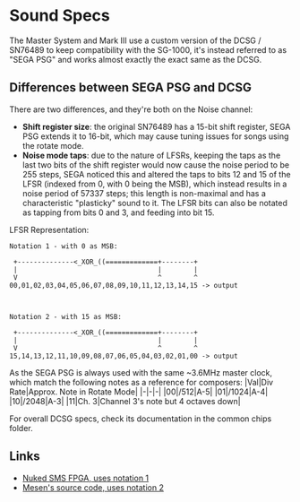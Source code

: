 # Sound Specs
The Master System and Mark III use a custom version of the DCSG / SN76489 to keep compatibility with the SG-1000, it's instead referred to as "SEGA PSG" and works almost exactly the exact same as the DCSG.

## Differences between SEGA PSG and DCSG
There are two differences, and they're both on the Noise channel:
- **Shift register size**: the original SN76489 has a 15-bit shift register, SEGA PSG extends it to 16-bit, which may cause tuning issues for songs using the rotate mode.
- **Noise mode taps**: due to the nature of LFSRs, keeping the taps as the last two bits of the shift register would now cause the noise period to be 255 steps, SEGA noticed this and altered the taps to bits 12 and 15 of the LFSR (indexed from 0, with 0 being the MSB), which instead results in a noise period of 57337 steps; this length is non-maximal and has a characteristic "plasticky" sound to it. The LFSR bits can also be notated as tapping from bits 0 and 3, and feeding into bit 15.

LFSR Representation:
```
Notation 1 - with 0 as MSB:

 +--------------<_XOR_((=============+--------+
 |                                   |        |
 V                                   ^        ^
00,01,02,03,04,05,06,07,08,09,10,11,12,13,14,15 -> output



Notation 2 - with 15 as MSB:

 +--------------<_XOR_((=============+--------+
 |                                   |        |
 V                                   ^        ^
15,14,13,12,11,10,09,08,07,06,05,04,03,02,01,00 -> output

```

As the SEGA PSG is always used with the same ~3.6MHz master clock, which match the following notes as a reference for composers:
|Val|Div Rate|Approx. Note in Rotate Mode|
|-|-|-|
|00|/512|A-5|
|01|/1024|A-4|
|10|/2048|A-3|
|11|Ch. 3|Channel 3's note but 4 octaves down|

For overall DCSG specs, check its documentation in the common chips folder.

## Links
- [Nuked SMS FPGA, uses notation 1](https://github.com/nukeykt/Nuked-SMS-FPGA/blob/main/ym2602.v#L2960)
- [Mesen's source code, uses notation 2](https://github.com/SourMesen/Mesen2/blob/master/Core/SMS/SmsPsg.cpp#L44)